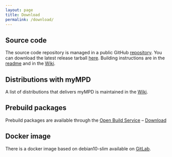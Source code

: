 ```yaml
---
layout: page
title: Download
permalink: /download/
---
```


## Source code
The source code repository is managed in a public GitHub <a href="https://github.com/jcorporation/myMPD/">repository</a>. You can download the latest release tarball <a href="https://github.com/jcorporation/myMPD/releases">here</a>. Building instructions are in the <a href="https://github.com/jcorporation/myMPD/blob/master/README.md">readme</a> and in the <a href="https://github.com/jcorporation/myMPD/wiki/Building-myMPD">Wiki</a>.

## Distributions with myMPD
A list of distributions that delivers myMPD is maintained in the <a href="https://github.com/jcorporation/myMPD/wiki/Distributions-with-myMPD">Wiki</a>.

## Prebuild packages
Prebuild packages are available through the <a href="https://build.opensuse.org/package/show/home:jcorporation/myMPD">Open Build Service</a> &ndash; <a href="https://download.opensuse.org/repositories/home:/jcorporation/">Download</a>

## Docker image
There is a docker image based on debian10-slim available on <a href="https://gitlab.com/jcorporation/myMPD/container_registry">GitLab</a>.
